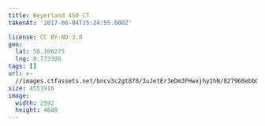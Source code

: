 ```yaml
---
title: Beyerland 450 CT
takenAt: '2017-06-04T15:24:55.000Z'

license: CC BY-ND 3.0
geo:
  lat: 50.106275
  lng: 8.773308
tags: []
url: >-
  //images.ctfassets.net/bncv3c2gt878/3uJetEr3eDm3FHwxjhy1hN/827968ebb0fb89033b54e00c5b7c2b34/beyerland-450-ct_35054835806_o
size: 4551916
image:
  width: 2592
  height: 4608
---
```

